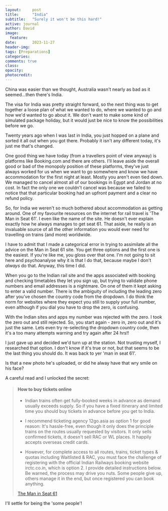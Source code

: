 ```yaml
---
layout:     post
title:      "India"
subtitle:   "Surely it won't be this hard!"
active: journal
author: David
image:
  feature:
date:       2023-11-27 
header-img:
tags: [Preparations]
categories: 
comments: true
class: 
opacity:
photocredit:
---
```


China was easier than we thought, Australia wasn't nearly as bad as it seemed...then there's India.

The visa for India was pretty straight forward, so the next thing was to get together a loose plan of what we wanted to do, where we wanted to go and how we'd wanted to go about it. We don't want to make some kind of simulated package holiday, but it would just be nice to know the possibilities before we go.

Twenty years ago when I was last in India, you just hopped on a plane and sorted it all out when you got there. Probably it isn't any different today, it's just me that's changed.

One good thing we have today (from a travellers point of view anyway) is platforms like Booking.com and there are others. I'll leave aside the overall good or bad of the monopoly position of these platforms, they've just always worked for us when we want to go somewhere and know we have accommodation for the first night at least. Mostly you aren't even tied down. We managed to cancel almost all of our bookings in Egypt and Jordan at no cost. In fact the only one we couldn't cancel was because we failed to notice that that particular booking had an upfront payment and a clear no refund policy.

So, for India we weren't so much bothered about accommodation as getting around. One of my favourite resources on the internet for rail travel is 'The Man in Seat 61'. I even like the name of the site. He doesn't ever explain exactly how he always manages to get seat 61. That aside, he really is an invaluable source of all the other information you would ever need for travelling on trains (and more) worldwide.

I have to admit that I made a categorical error in trying to assimilate all the advice on the Man in Seat 61 site. You get three options and the first one is the easiest. If you're like me, you gloss over that one. I'm not going to sit here and psychoanalyse why it is that I do that, because maybe I don't *always* do that. Anyway, this time I did.

When you go to the Indian rail site and the apps associated with booking and checking timetables they let you sign up, but trying to validate phone numbers and email addresses is a nightmare. On one of them it kept asking to enter a valid number. There is the ambiguity of including the leading zero after you've chosen the country code from the dropdown. I do think the norm for websites where they expect you still to supply your full number, even although if you dial you have to drop the zero, is confusing. 

With the Indian sites and apps my number was rejected with the zero. I took the zero out and still rejected. So, you start again - zero in, zero out and it's just the same. Lets even try re-selecting the dropdown country code, then it's a too many attempts warning and try again after 24 hrs!!

I just gave up and decided we'd turn up at the station. Not trusting myself, I researched that option. I don't know if it's true or not, but that seems to be the last thing you should do. It was back to yer 'man in seat 61'. 

Is that a new photo he's uploaded, or did he alway have that wry smile on his face? 

A careful read and I unlocked the secret:

> #### How to buy tickets online
> 
> - Indian trains often get fully-booked weeks in advance as demand usually exceeds supply. So if you have a fixed itinerary and limited time you should buy tickets in advance before you get to India.
> 
> - I recommend ticketing agency 12go.asia as option 1 for good reason:  It's hassle-free, even though it only does the principle trains on the routes usually requested by visitors.  It only sells confirmed tickets, it doesn't sell RAC or WL places.  It happily accepts overseas credit cards.
> 
> - However, for complete access to all routes, trains, ticket types & quotas including Waitlisted & RAC, you must face the challenge of registering with the official Indian Railways booking website irctc.co.in, which is option 2.  I provide detailed instructions below.  Be warned, the process may drive you nuts.  Some people give up, others manage it in the end, but once registered you can book anything.
>
> [The Man in Seat 61](https://www.seat61.com/India.htm#how-to-buy-train-tickets-online) 

I'll settle for being the 'some people'!  